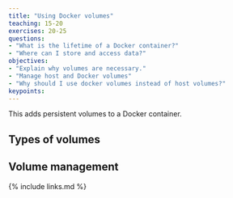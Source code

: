```yaml
---
title: "Using Docker volumes"
teaching: 15-20
exercises: 20-25
questions:
- "What is the lifetime of a Docker container?"
- "Where can I store and access data?"
objectives:
- "Explain why volumes are necessary."
- "Manage host and Docker volumes"
- "Why should I use docker volumes instead of host volumes?"
keypoints:
---
```


This adds persistent volumes to a Docker container.

## Types of volumes

## Volume management

{% include links.md %}
